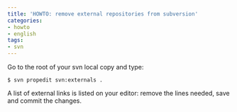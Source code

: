 ```yaml
---
title: 'HOWTO: remove external repositories from subversion'
categories:
- howto
- english
tags:
- svn
---
```

Go to the root of your svn local copy and type:

```
$ svn propedit svn:externals .
```

A list of external links is listed on your editor: remove the lines needed,
save and commit the changes.
